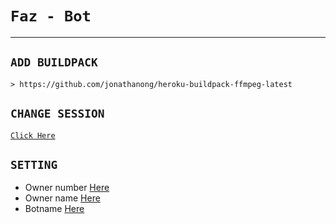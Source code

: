 # ```Faz - Bot```
----
## `ADD BUILDPACK`

```
> https://github.com/jonathanong/heroku-buildpack-ffmpeg-latest
```

## `CHANGE SESSION`

[`Click Here`](https://github.com/fazwibu/Faz-Bots/blob/master/session.json#L1)

## `SETTING`

- Owner number [Here](https://github.com/fazwibu/Faz-Bots/blob/master/settings.json#L4)
- Owner name [Here](https://github.com/fazwibu/Faz-Bots/blob/master/settings.json#L13)
- Botname [Here](https://github.com/fazwibu/Faz-Bots/master/settings.json#L14)
